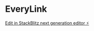 # EveryLink

[Edit in StackBlitz next generation editor ⚡️](https://stackblitz.com/~/github.com/markjmuellerjr/EveryLink)